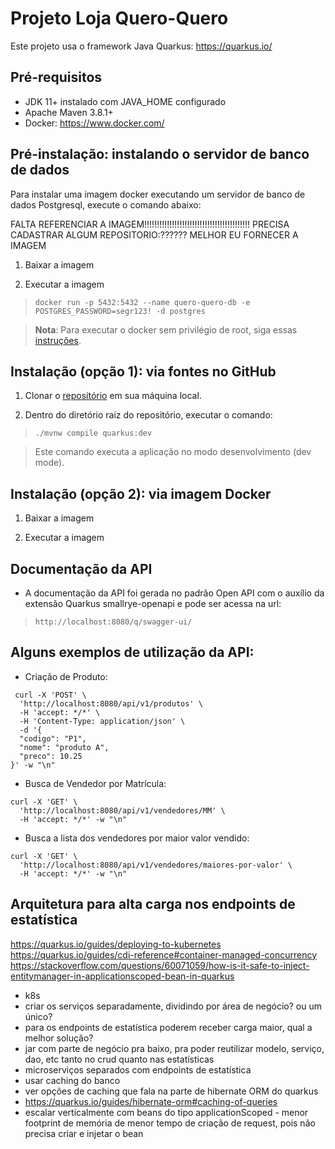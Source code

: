 # Projeto Loja Quero-Quero

Este projeto usa o framework Java Quarkus: https://quarkus.io/

## Pré-requisitos

- JDK 11+ instalado com JAVA_HOME configurado
- Apache Maven 3.8.1+
- Docker: https://www.docker.com/


## Pré-instalação: instalando o servidor de banco de dados

Para instalar uma imagem docker executando um servidor de banco de dados Postgresql, execute o comando abaixo:

FALTA REFERENCIAR A IMAGEM!!!!!!!!!!!!!!!!!!!!!!!!!!!!!!!!!!!!!!!!!!
PRECISA CADASTRAR ALGUM REPOSITORIO:??????
MELHOR EU FORNECER A IMAGEM 
1. Baixar a imagem 

2. Executar a imagem

> `docker run -p 5432:5432 --name quero-quero-db -e POSTGRES_PASSWORD=segr123! -d postgres`
 
> **Nota**: Para executar o docker sem privilégio de root, siga essas [instruções](https://docs.docker.com/engine/install/linux-postinstall/#manage-docker-as-a-non-root-user).
 
## Instalação (opção 1): via fontes no GitHub

1. Clonar o [repositório](https://github.com/christianviana/loja) em sua máquina local.

2. Dentro do diretório raiz do repositório, executar o comando:

> `./mvnw compile quarkus:dev`

> Este comando executa a aplicação no modo desenvolvimento (dev mode).

## Instalação (opção 2): via imagem Docker

1. Baixar a imagem 

2. Executar a imagem


## Documentação da API


- A documentação da API foi gerada no padrão Open API com o auxílio da extensão Quarkus smallrye-openapi e
pode ser acessa na url: 

> `http://localhost:8080/q/swagger-ui/`

## Alguns exemplos de utilização da API:

- Criação de Produto:

```
 curl -X 'POST' \
  'http://localhost:8080/api/v1/produtos' \
  -H 'accept: */*' \
  -H 'Content-Type: application/json' \
  -d '{
  "codigo": "P1",
  "nome": "produto A",
  "preco": 10.25
}' -w "\n"
```

- Busca de Vendedor por Matrícula:

```
curl -X 'GET' \
  'http://localhost:8080/api/v1/vendedores/MM' \
  -H 'accept: */*' -w "\n"
```

- Busca a lista dos vendedores por maior valor vendido:

```
curl -X 'GET' \
  'http://localhost:8080/api/v1/vendedores/maiores-por-valor' \
  -H 'accept: */*' -w "\n"
```

## Arquitetura para alta carga nos endpoints de estatística


https://quarkus.io/guides/deploying-to-kubernetes
https://quarkus.io/guides/cdi-reference#container-managed-concurrency
https://stackoverflow.com/questions/60071059/how-is-it-safe-to-inject-entitymanager-in-applicationscoped-bean-in-quarkus

- k8s
- criar os serviços separadamente, dividindo por área de negócio?
ou um único?
- para os endpoints de estatística poderem receber carga maior, qual a melhor solução?
- jar com parte de negócio pra baixo, pra poder reutilizar modelo, serviço, dao, etc tanto no crud quanto nas estatísticas
- microserviços separados com endpoints de estatística
- usar caching do banco
- ver opções de caching que fala na parte de hibernate ORM do quarkus
- https://quarkus.io/guides/hibernate-orm#caching-of-queries
- escalar verticalmente com beans do tipo applicationScoped - menor footprint de memória de menor tempo de criação de request, pois não precisa criar e injetar o bean


